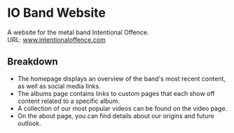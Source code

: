 # IO Band Website

A website for the metal band Intentional Offence.  
URL: www.intentionaloffence.com

## Breakdown
 - The homepage displays an overview of the band's most recent content, as well as social media links.
 - The albums page contains links to custom pages that each show off content related to a specific album.
 - A collection of our most popular videos can be found on the video page.
 - On the about page, you can find details about our origins and future outlook.
